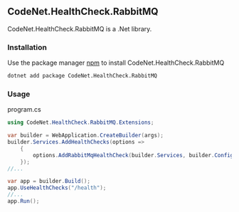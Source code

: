 ## CodeNet.HealthCheck.RabbitMQ

CodeNet.HealthCheck.RabbitMQ is a .Net library.

### Installation

Use the package manager [npm](https://www.nuget.org/packages/CodeNet.HealthCheck.RabbitMQ/) to install CodeNet.HealthCheck.RabbitMQ

```bash
dotnet add package CodeNet.HealthCheck.RabbitMQ
```

### Usage
program.cs
```csharp
using CodeNet.HealthCheck.RabbitMQ.Extensions;

var builder = WebApplication.CreateBuilder(args);
builder.Services.AddHealthChecks(options =>
    {
        options.AddRabbitMqHealthCheck(builder.Services, builder.Configuration.GetSection("RabbitMQ"));
    });
//...

var app = builder.Build();
app.UseHealthChecks("/health");
//...
app.Run();
```